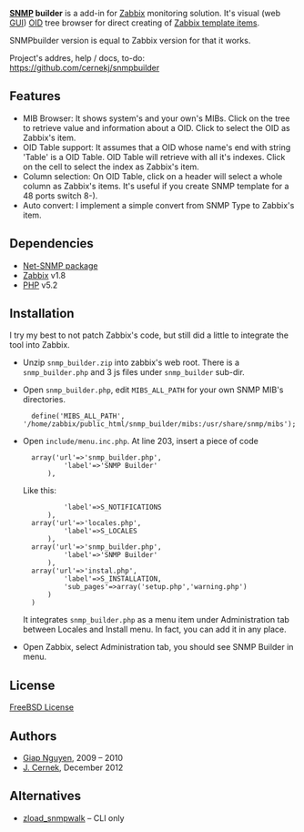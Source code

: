 **[SNMP](http://www.wikipedia.org/wiki/SNMP) builder** is a add-in for [Zabbix](http://www.zabbix.com/) monitoring solution. It's visual (web [GUI](http://en.wikipedia.org/wiki/Graphical_user_interface)) [OID](http://en.wikipedia.org/wiki/Object_identifier) tree browser for direct creating of [Zabbix template items](http://www.zabbix.com/documentation/1.8/manual/config/items).

SNMPbuilder version is equal to Zabbix version for that it works.

Project's addres, help / docs, to-do: <https://github.com/cernekj/snmpbuilder>

Features
--------
- MIB Browser: It shows system's and your own's MIBs. Click on the tree to retrieve value and information about a OID. Click to select the OID as Zabbix's item.
- OID Table support: It assumes that a OID whose name's end with string 'Table' is a OID Table. OID Table will retrieve with all it's indexes. Click on the cell to select the index as Zabbix's item.
- Column selection: On OID Table, click on a header will select a whole column as Zabbix's items. It's useful if you create SNMP template for a 48 ports switch 8-).
- Auto convert: I implement a simple convert from SNMP Type to Zabbix's item.


Dependencies
------------
- [Net-SNMP package](http://www.net-snmp.org/)
- [Zabbix](http://www.zabbix.com/) v1.8
- [PHP](http://www.php.org/) v5.2


Installation
------------

I try my best to not patch Zabbix's code, but still did a little to integrate the tool into Zabbix.

- Unzip `snmp_builder.zip` into zabbix's web root. There is a `snmp_builder.php` and 3 js files under `snmp_builder` sub-dir.

- Open `snmp_builder.php`, edit `MIBS_ALL_PATH` for your own SNMP MIB's directories.

		define('MIBS_ALL_PATH', '/home/zabbix/public_html/snmp_builder/mibs:/usr/share/snmp/mibs');

- Open `include/menu.inc.php`. At line 203, insert a piece of code

		array('url'=>'snmp_builder.php',
				'label'=>'SNMP Builder'
			),

  Like this:

				'label'=>S_NOTIFICATIONS
			),
		array('url'=>'locales.php',
				'label'=>S_LOCALES
			),
		array('url'=>'snmp_builder.php',
				'label'=>'SNMP Builder'
			),
		array('url'=>'instal.php',
				'label'=>S_INSTALLATION,
				'sub_pages'=>array('setup.php','warning.php')
			)
		)

  It integrates `snmp_builder.php` as a menu item under Administration tab between Locales and Install menu. In fact, you can add it in any place.

- Open Zabbix, select Administration tab, you should see SNMP Builder in menu.

License
-------
[FreeBSD License](http://www.freebsd.org/copyright/freebsd-license.html)


Authors
-------
- [Giap Nguyen](https://github.com/giapnguyen), 2009 – 2010
- [J. Cernek](http://jakub.cernek.cz/), December 2012


Alternatives
------------
- [zload_snmpwalk](http://zabbix.com/wiki/howto/monitor/snmp/zload_snmpwalk) – CLI only
